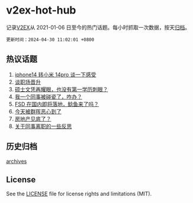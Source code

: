 # v2ex-hot-hub

 记录[V2EX](https://www.v2ex.com/)从 2021-01-06 日至今的热门话题。每小时抓取一次数据，按天[归档](archives)。

`更新时间：2024-04-30 11:02:01 +0800`

## 热议话题

1. [iphone14 转小米 14pro 谈一下感受](https://www.v2ex.com/t/1036731)
1. [谈职场晋升](https://www.v2ex.com/t/1036671)
1. [硕士文凭再耀眼，也没有第一学历刺眼？](https://www.v2ex.com/t/1036702)
1. [我一个同事被碰瓷了，咋办？](https://www.v2ex.com/t/1036726)
1. [FSD 在国内即将落地，鲶鱼来了吗？](https://www.v2ex.com/t/1036923)
1. [今天被群晖恶心到了](https://www.v2ex.com/t/1036715)
1. [房地产见底了？](https://www.v2ex.com/t/1036899)
1. [关于同事离职的一些反思](https://www.v2ex.com/t/1036936)

## 历史归档

[archives](archives)

## License

See the [LICENSE](LICENSE) file for license rights and limitations (MIT).
